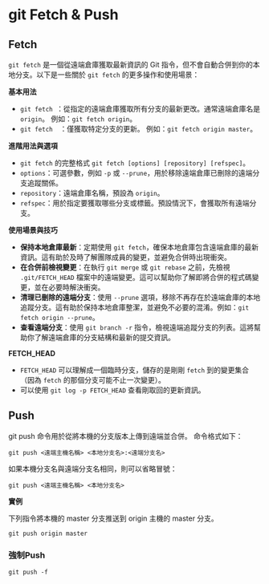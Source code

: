 
# git Fetch & Push

## Fetch

`git fetch` 是一個從遠端倉庫獲取最新資訊的 Git 指令，但不會自動合併到你的本地分支。以下是一些關於 `git fetch` 的更多操作和使用場景：

**基本用法**

*   `git fetch `：從指定的遠端倉庫獲取所有分支的最新更改。通常遠端倉庫名是 `origin`。 例如：`git fetch origin`。
*   `git fetch  `：僅獲取特定分支的更新。 例如：`git fetch origin master`。

**進階用法與選項**

*   `git fetch` 的完整格式 `git fetch [options] [repository] [refspec]`。
*   `options`：可選參數，例如 `-p` 或 `--prune`，用於移除遠端倉庫已刪除的遠端分支追蹤關係。
*   `repository`：遠端倉庫名稱，預設為 `origin`。
*   `refspec`：用於指定要獲取哪些分支或標籤。預設情況下，會獲取所有遠端分支。

**使用場景與技巧**

*   **保持本地倉庫最新**：定期使用 `git fetch`，確保本地倉庫包含遠端倉庫的最新資訊。這有助於及時了解團隊成員的變更，並避免合併時出現衝突。
*   **在合併前檢視變更**：在執行 `git merge` 或 `git rebase` 之前，先檢視 `.git/FETCH_HEAD` 檔案中的遠端變更。這可以幫助你了解即將合併的程式碼變更，並在必要時解決衝突。
*   **清理已刪除的遠端分支**：使用 `--prune` 選項，移除不再存在於遠端倉庫的本地追蹤分支。這有助於保持本地倉庫整潔，並避免不必要的混淆。例如：`git fetch origin --prune`。
*   **查看遠端分支**：使用 `git branch -r` 指令，檢視遠端追蹤分支的列表。這將幫助你了解遠端倉庫的分支結構和最新的提交資訊。

**FETCH_HEAD**

*   `FETCH_HEAD` 可以理解成一個臨時分支，儲存的是剛剛 `fetch` 到的變更集合（因為 `fetch` 的那個分支可能不止一次變更）。
*   可以使用 `git log -p FETCH_HEAD` 查看剛取回的更新資訊。


## Push

git push 命令用於從將本機的分支版本上傳到遠端並合併。 命令格式如下：

```shell
git push <遠端主機名稱> <本地分支名>:<遠端分支名>
```

如果本機分支名與遠端分支名相同，則可以省略冒號：

```shell
git push <遠端主機名稱> <本地分支名>
```

**實例**

下列指令將本機的 master 分支推送到 origin 主機的 master 分支。

```shell
git push origin master
```

### 強制Push

```shell
git push -f
```